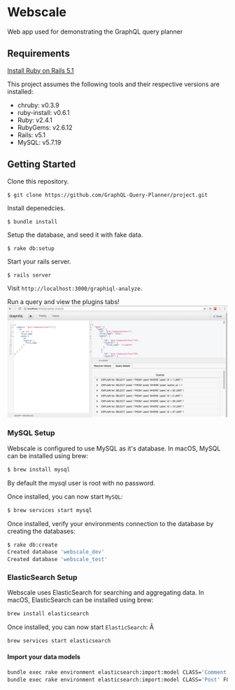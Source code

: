 # Webscale
Web app used for demonstrating the GraphQL query planner

## Requirements

[Install Ruby on Rails 5.1](http://railsapps.github.io/installrubyonrails-mac.html)

This project assumes the following tools and their respective versions are installed:
* chruby: v0.3.9
* ruby-install: v0.6.1
* Ruby: v2.4.1
* RubyGems: v2.6.12
* Rails: v5.1
* MySQL: v5.7.19



## Getting Started

Clone this repository.

```
$ git clone https://github.com/GraphQL-Query-Planner/project.git
```

Install depenedcies.

```
$ bundle install
```

Setup the database, and seed it with fake data.
```
$ rake db:setup
```

Start your rails server.

```
$ rails server
```

Visit `http://localhost:3000/graphiql-analyze`.

Run a query and view the plugins tabs!
![Plugins](./images/plugins2.png)


### MySQL Setup

Webscale is configured to use MySQL as it's database. In macOS, MySQL can be installed using brew:

```bash
$ brew install mysql
```

By default the mysql user is root with no password.

Once installed, you can now start `MySQL`:
```bash
$ brew services start mysql
```

Once installed, verify your environments connection to the database by creating the databases:

```bash
$ rake db:create
Created database 'webscale_dev'
Created database 'webscale_test'
```

### ElasticSearch Setup

Webscale uses ElasticSearch for searching and aggregating data. In macOS, ElasticSearch can be installed using brew:

```bash
brew install elasticsearch
```

Once installed, you can now start `ElasticSearch`:
Â
```bash
brew services start elasticsearch
```

#### Import your data models

```bash
bundle exec rake environment elasticsearch:import:model CLASS='Comment' FORCE=y
bundle exec rake environment elasticsearch:import:model CLASS='Post' FORCE=y
```

